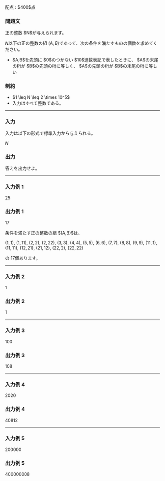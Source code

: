 
<div>

<span>

<span>

<p>
配点 : $400$点
</p>

<div>

<section>

### **問題文**

<p>
正の整数 $N$が与えられます。

$N$以下の正の整数の組 $(A,B)$であって、次の条件を満たすものの個数を求めてください。  
</p>

<ul>

<li>
$A,B$を先頭に $0$のつかない $10$進数表記で表したときに、 $A$の末尾の桁が $B$の先頭の桁に等しく、 $A$の先頭の桁が $B$の末尾の桁に等しい
</li>

</ul>

</section>

</div>

<div>

<section>

### **制約**

<ul>

<li>
$1 \leq N \leq 2 \times 10^5$
</li>

<li>
入力はすべて整数である。
</li>

</ul>

</section>

</div>

---

<div>

<div>

<section>

### **入力**

<p>
入力は以下の形式で標準入力から与えられる。  
</p>

<div>

$N$
</div>

</section>

</div>

<div>

<section>

### **出力**

<p>
答えを出力せよ。
</p>

</section>

</div>

</div>

---

<div>

<section>

### **入力例 1**

<div>

25

</div>

</section>

</div>

<div>

<section>

### **出力例 1**

<div>

17

</div>

<p>
条件を満たす正の整数の組 $(A,B)$は、

$(1,1)$, $(1,11)$, $(2,2)$, $(2,22)$, $(3,3)$, $(4,4)$, $(5,5)$, $(6,6)$, $(7,7)$, $(8,8)$, $(9,9)$, $(11,1)$, $(11,11)$, $(12,21)$, $(21,12)$, $(22,2)$, $(22,22)$

の $17$個あります。
</p>

</section>

</div>

---

<div>

<section>

### **入力例 2**

<div>

1

</div>

</section>

</div>

<div>

<section>

### **出力例 2**

<div>

1

</div>

</section>

</div>

---

<div>

<section>

### **入力例 3**

<div>

100

</div>

</section>

</div>

<div>

<section>

### **出力例 3**

<div>

108

</div>

</section>

</div>

---

<div>

<section>

### **入力例 4**

<div>

2020

</div>

</section>

</div>

<div>

<section>

### **出力例 4**

<div>

40812

</div>

</section>

</div>

---

<div>

<section>

### **入力例 5**

<div>

200000

</div>

</section>

</div>

<div>

<section>

### **出力例 5**

<div>

400000008

</div>

</section>

</div>

</span>

</span>

</div>
